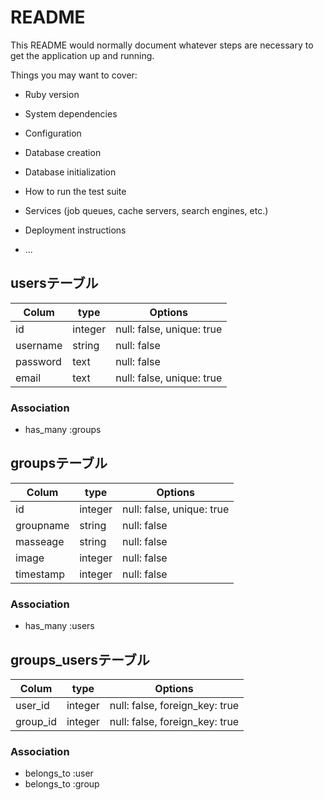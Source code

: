 # README

This README would normally document whatever steps are necessary to get the
application up and running.

Things you may want to cover:

* Ruby version

* System dependencies

* Configuration

* Database creation

* Database initialization

* How to run the test suite

* Services (job queues, cache servers, search engines, etc.)

* Deployment instructions

* ...

## usersテーブル
|Colum|type|Options|
|-----|----|-------|
|id|integer|null: false, unique: true|
|username|string|null: false|
|password|text|null: false|
|email|text|null: false, unique: true|
### Association
- has_many :groups

## groupsテーブル
|Colum|type|Options|
|-----|----|-------|
|id|integer|null: false, unique: true|
|groupname|string|null: false|
|masseage|string|null: false|
|image|integer|null: false|
|timestamp|integer|null: false|
### Association
- has_many :users

## groups_usersテーブル
|Colum|type|Options|
|-----|----|-------|
|user_id|integer|null: false, foreign_key: true|
|group_id|integer|null: false, foreign_key: true|


### Association
- belongs_to :user
- belongs_to :group

